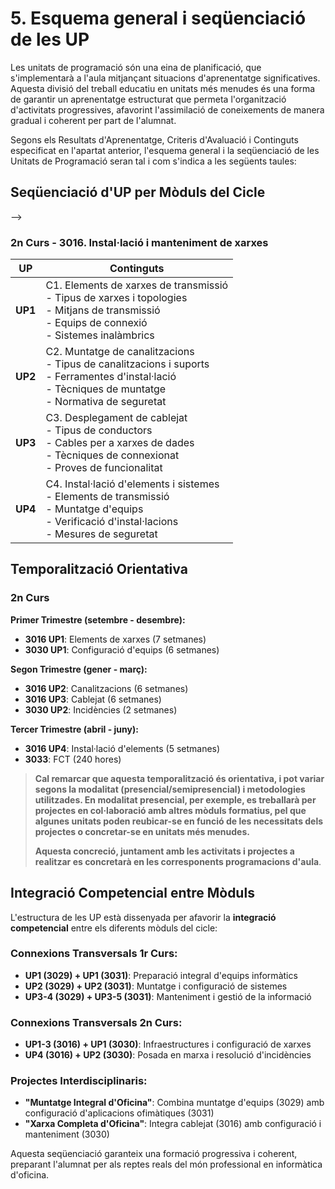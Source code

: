 # 5. Esquema general i seqüenciació de les UP

Les unitats de programació són una eina de planificació, que s'implementarà a l'aula mitjançant situacions d'aprenentatge significatives. Aquesta divisió del treball educatiu en unitats més menudes és una forma de garantir un aprenentatge estructurat que permeta l'organització d'activitats progressives, afavorint l'assimilació de coneixements de manera gradual i coherent per part de l'alumnat.

Segons els Resultats d'Aprenentatge, Criteris d'Avaluació i Continguts especificat en l'apartat anterior, l'esquema general i la seqüenciació de les Unitats de Programació seran tal i com s'indica a les següents taules:

## Seqüenciació d'UP per Mòduls del Cicle

<!-- <!-- ### 1r Curs

#### 3029. Muntatge i manteniment de sistemes i components informàtics

| **UP** | **Título** | **RA** | **CAs associats** | **Pes RA** | **Pes UP** |
|--------|------------|--------|--------------------|------------|------------|
| UP1 | Components i ferramentes dels sistemes microinformàtics | RA1 | 1a, 1b, 1c, 1d, 1e, 1f | 25% | 25% |
| UP2 | Muntatge d'equips microinformàtics | RA2 | 2a, 2b, 2c, 2d, 2e, 2f | 30% | 30% |
| UP3 | Instal·lació de sistemes operatius | RA3 | 3a, 3b, 3c, 3d, 3e | 20% | 20% |
| UP4 | Manteniment preventiu i correctiu | RA4 | 4a, 4b, 4c, 4d, 4e, 4f | 25% | 25% |

#### 3031. Ofimàtica i arxiu de documents

| **UP** | **Título** | **RA** | **CAs associats** | **Pes RA** | **Pes UP** |
|--------|------------|--------|--------------------|------------|------------|
| UP1 | Preparació d'equips i aplicacions | RA1 | 1a, 1b, 1c, 1d, 1e, 1f | 20% | 20% |
| UP2 | Gestió de fitxers i sistemes operatius | RA2 | 2a, 2b, 2c, 2d, 2e, 2f | 20% | 20% |
| UP3 | Elaboració de documents de text | RA3 | 3a, 3b, 3c, 3d, 3e, 3f | 20% | 20% |
| UP4 | Fulls de càlcul | RA4 | 4a, 4b, 4c, 4d, 4e, 4f | 20% | 20% |
| UP5 | Bases de dades | RA5 | 5a, 5b, 5c, 5d, 5e, 5f | 20% | 20% | -->

<!-- ### 2n Curs

#### 3016. Instal·lació i manteniment de xarxes per a transmissió de dades

| **UP** | **Título** | **RA** | **CAs associats** | **Pes RA** | **Pes UP** |
|--------|------------|--------|--------------------|------------|------------|
| UP1 | Elements de xarxes de transmissió | RA1 | 1a, 1b, 1c, 1d, 1e, 1f | 25% | 25% |
| UP2 | Muntatge de canalitzacions | RA2 | 2a, 2b, 2c, 2d, 2e, 2f | 25% | 25% |
| UP3 | Desplegament de cablejat | RA3 | 3a, 3b, 3c, 3d, 3e, 3f | 25% | 25% |
| UP4 | Instal·lació d'elements i sistemes | RA4 | 4a, 4b, 4c, 4d, 4e, 4f | 25% | 25% |

#### 3030. Operacions auxiliars per a la configuració i l'explotació

| **UP** | **Título** | **RA** | **CAs associats** | **Pes RA** | **Pes UP** |
|--------|------------|--------|--------------------|------------|------------|
| UP1 | Configuració d'equips en xarxa | RA1 | 1a, 1b, 1c, 1d, 1e, 1f | 50% | 50% |
| UP2 | Assistència en incidències | RA2 | 2a, 2b, 2c, 2d, 2e, 2f | 50% | 50% |

## Continguts per Unitats de Programació

### 1r Curs - 3029. Muntatge i manteniment de sistemes i components informàtics

| **UP** | **Continguts** |
|--------|----------------|
| **UP1** | C1. Selecció de components i ferramentes<br>- Components dels sistemes microinformàtics<br>- Ferramentes per al muntatge i manteniment<br>- Perifèrics i dispositius d'emmagatzematge<br>- Mesures de seguretat |
| **UP2** | C2. Ensamblat d'equips microinformàtics<br>- Interpretació d'esquemes i plans<br>- Tècniques de muntatge<br>- Connexió de components<br>- Verificació del funcionament |
| **UP3** | C3. Instal·lació de sistemes operatius<br>- Tipus de sistemes operatius<br>- Procediments d'instal·lació<br>- Configuració bàsica<br>- Resolució d'incidències |
| **UP4** | C4. Manteniment preventiu i correctiu<br>- Operacions de manteniment preventiu<br>- Localització i reparació d'avaries<br>- Substitució d'elements<br>- Verificació de reparacions |

### 1r Curs - 3031. Ofimàtica i arxiu de documents

| **UP** | **Continguts** |
|--------|----------------|
| **UP1** | C1. Preparació d'equips i aplicacions<br>- Equips per al tractament digital<br>- Instal·lació i configuració d'aplicacions<br>- Perifèrics de captura i reproducció<br>- Elements consumibles |
| **UP2** | C2. Gestió de fitxers i sistemes operatius<br>- Configuració de sistemes operatius<br>- Gestió d'arxius i carpetes<br>- Comptes d'usuari i seguretat<br>- Recursos de xarxa |
| **UP3** | C3. Elaboració de documents de text<br>- Aplicacions de processament de text<br>- Plantilles i formatació<br>- Revisió i correcció<br>- Inserció d'objectes i taules |
| **UP4** | C4. Creació de fulls de càlcul<br>- Tipus de dades i formats<br>- Fórmules i funcions<br>- Generació de gràfics<br>- Importació i exportació |
| **UP5** | C5. Bases de dades<br>- Característiques de les bases de dades<br>- Creació d'estructures<br>- Operacions de manteniment<br>- Consultes i informes | --> -->

### 2n Curs - 3016. Instal·lació i manteniment de xarxes

| **UP** | **Continguts** |
|--------|----------------|
| **UP1** | C1. Elements de xarxes de transmissió<br>- Tipus de xarxes i topologies<br>- Mitjans de transmissió<br>- Equips de connexió<br>- Sistemes inalàmbrics |
| **UP2** | C2. Muntatge de canalitzacions<br>- Tipus de canalitzacions i suports<br>- Ferramentes d'instal·lació<br>- Tècniques de muntatge<br>- Normativa de seguretat |
| **UP3** | C3. Desplegament de cablejat<br>- Tipus de conductors<br>- Cables per a xarxes de dades<br>- Tècniques de connexionat<br>- Proves de funcionalitat |
| **UP4** | C4. Instal·lació d'elements i sistemes<br>- Elements de transmissió<br>- Muntatge d'equips<br>- Verificació d'instal·lacions<br>- Mesures de seguretat |

<!-- ### 2n Curs - 3030. Operacions auxiliars per a la configuració

| **UP** | **Continguts** |
|--------|----------------|
| **UP1** | C1. Configuració d'equips en xarxa<br>- Entorns de treball<br>- Comptes d'usuari i grups<br>- Protocols TCP/IP<br>- Configuració de xarxa |
| **UP2** | C2. Assistència en incidències<br>- Identificació d'incidències<br>- Procediments de resolució<br>- Ferramentes del sistema<br>- Integritat de la informació | -->

## Temporalització Orientativa
<!-- 
### 1r Curs

**Primer Trimestre (setembre - desembre):**
- **3029 UP1**: Components i ferramentes (6 setmanes)
- **3031 UP1**: Preparació d'equips (4 setmanes)
- **3031 UP2**: Gestió de fitxers (4 setmanes)

**Segon Trimestre (gener - març):**
- **3029 UP2**: Muntatge d'equips (8 setmanes)
- **3031 UP3**: Documents de text (6 setmanes)

**Tercer Trimestre (abril - juny):**
- **3029 UP3**: Sistemes operatius (5 setmanes)
- **3029 UP4**: Manteniment (5 setmanes)
- **3031 UP4**: Fulls de càlcul (4 setmanes)
- **3031 UP5**: Bases de dades (4 setmanes) -->

### 2n Curs

**Primer Trimestre (setembre - desembre):**
- **3016 UP1**: Elements de xarxes (7 setmanes)
- **3030 UP1**: Configuració d'equips (6 setmanes)

**Segon Trimestre (gener - març):**
- **3016 UP2**: Canalitzacions (6 setmanes)
- **3016 UP3**: Cablejat (6 setmanes)
- **3030 UP2**: Incidències (2 setmanes)

**Tercer Trimestre (abril - juny):**
- **3016 UP4**: Instal·lació d'elements (5 setmanes)
- **3033**: FCT (240 hores)

> **Cal remarcar que aquesta temporalització és orientativa, i pot variar segons la modalitat (presencial/semipresencial) i metodologies utilitzades. En modalitat presencial, per exemple, es treballarà per projectes en col·laboració amb altres mòduls formatius, pel que algunes unitats poden reubicar-se en funció de les necessitats dels projectes o concretar-se en unitats més menudes.**
>
> **Aquesta concreció, juntament amb les activitats i projectes a realitzar es concretarà en les corresponents programacions d'aula**.

## Integració Competencial entre Mòduls

L'estructura de les UP està dissenyada per afavorir la **integració competencial** entre els diferents mòduls del cicle:

### Connexions Transversals 1r Curs:
- **UP1 (3029) + UP1 (3031)**: Preparació integral d'equips informàtics
- **UP2 (3029) + UP2 (3031)**: Muntatge i configuració de sistemes
- **UP3-4 (3029) + UP3-5 (3031)**: Manteniment i gestió de la informació

### Connexions Transversals 2n Curs:
- **UP1-3 (3016) + UP1 (3030)**: Infraestructures i configuració de xarxes
- **UP4 (3016) + UP2 (3030)**: Posada en marxa i resolució d'incidències

### Projectes Interdisciplinaris:
- **"Muntatge Integral d'Oficina"**: Combina muntatge d'equips (3029) amb configuració d'aplicacions ofimàtiques (3031)
- **"Xarxa Completa d'Oficina"**: Integra cablejat (3016) amb configuració i manteniment (3030)

Aquesta seqüenciació garanteix una formació progressiva i coherent, preparant l'alumnat per als reptes reals del món professional en informàtica d'oficina.
